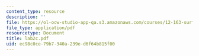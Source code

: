 ```yaml
---
content_type: resource
description: ''
file: https://ol-ocw-studio-app-qa.s3.amazonaws.com/courses/12-163-surface-processes-and-landscape-evolution-fall-2004/ec98c0ce79b7340a239ed6f64b815f00_lab2c.pdf
file_type: application/pdf
resourcetype: Document
title: lab2c.pdf
uid: ec98c0ce-79b7-340a-239e-d6f64b815f00
---
```

